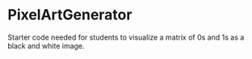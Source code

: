 # PixelArtGenerator
Starter code needed for students to visualize a matrix of 0s and 1s as a black and white image.
